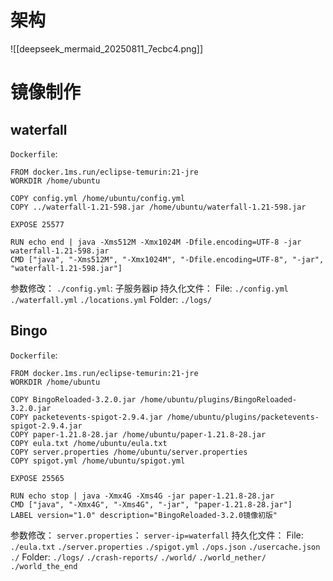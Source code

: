 # 架构
![[deepseek_mermaid_20250811_7ecbc4.png]]
# 镜像制作
## waterfall
`Dockerfile`:
```
FROM docker.1ms.run/eclipse-temurin:21-jre
WORKDIR /home/ubuntu

COPY config.yml /home/ubuntu/config.yml
COPY ../waterfall-1.21-598.jar /home/ubuntu/waterfall-1.21-598.jar

EXPOSE 25577

RUN echo end | java -Xms512M -Xmx1024M -Dfile.encoding=UTF-8 -jar waterfall-1.21-598.jar
CMD ["java", "-Xms512M", "-Xmx1024M", "-Dfile.encoding=UTF-8", "-jar", "waterfall-1.21-598.jar"]
```
参数修改：
`./config.yml`:
子服务器ip
持久化文件：
File:
`./config.yml`
`./waterfall.yml`
`./locations.yml`
Folder:
`./logs/`

## Bingo
`Dockerfile`:
```
FROM docker.1ms.run/eclipse-temurin:21-jre
WORKDIR /home/ubuntu

COPY BingoReloaded-3.2.0.jar /home/ubuntu/plugins/BingoReloaded-3.2.0.jar
COPY packetevents-spigot-2.9.4.jar /home/ubuntu/plugins/packetevents-spigot-2.9.4.jar
COPY paper-1.21.8-28.jar /home/ubuntu/paper-1.21.8-28.jar
COPY eula.txt /home/ubuntu/eula.txt
COPY server.properties /home/ubuntu/server.properties
COPY spigot.yml /home/ubuntu/spigot.yml

EXPOSE 25565

RUN echo stop | java -Xmx4G -Xms4G -jar paper-1.21.8-28.jar
CMD ["java", "-Xmx4G", "-Xms4G", "-jar", "paper-1.21.8-28.jar"]
LABEL version="1.0" description="BingoReloaded-3.2.0镜像初版"
```

参数修改：
`server.properties`：
`server-ip=waterfall`
持久化文件：
File:
`./eula.txt`
`./server.properties`
`./spigot.yml`
`./ops.json`
`./usercache.json`
`./`
Folder:
`./logs/`
`./crash-reports/`
`./world/`
`./world_nether/`
`./world_the_end`